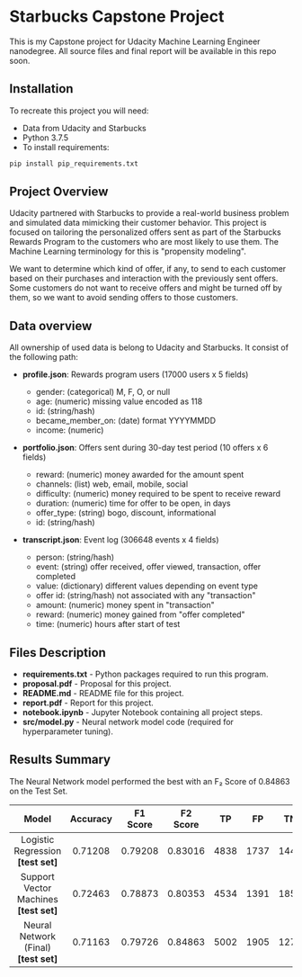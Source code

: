 # Starbucks Capstone Project

This is my Capstone project for Udacity Machine Learning Engineer nanodegree. All source files and final report will be available in this repo soon.

## Installation

To recreate this project you will need:

- Data from Udacity and Starbucks
- Python 3.7.5
- To install requirements:

```bash
pip install pip_requirements.txt
```


## Project Overview

Udacity partnered with Starbucks to provide a real-world business problem and simulated data mimicking their customer behavior.  This project is focused on tailoring the personalized offers sent as part of the Starbucks Rewards Program to the customers who are most likely to use them. The Machine Learning terminology for this is "propensity modeling".

We want to determine which kind of offer, if any, to send to each customer based on their purchases and interaction with the previously sent offers. Some customers do not want to receive offers and might be turned off by them, so we want to avoid sending offers to those customers.

## Data overview

All ownership of used data is belong to Udacity and Starbucks. It consist of the following path:

- **profile.json**: Rewards program users (17000 users x 5 fields)
  * gender: (categorical) M, F, O, or null
  * age: (numeric) missing value encoded as 118
  * id: (string/hash)
  * became_member_on: (date) format YYYYMMDD
  * income: (numeric)

- **portfolio.json**: Offers sent during 30-day test period (10 offers x 6 fields)
  * reward: (numeric) money awarded for the amount spent
  * channels: (list) web, email, mobile, social
  * difficulty: (numeric) money required to be spent to receive reward
  * duration: (numeric) time for offer to be open, in days
  * offer_type: (string) bogo, discount, informational
  * id: (string/hash)

- **transcript.json**: Event log (306648 events x 4 fields)
  * person: (string/hash)
  * event: (string) offer received, offer viewed, transaction, offer completed
  * value: (dictionary) different values depending on event type
  * offer id: (string/hash) not associated with any "transaction"
  * amount: (numeric) money spent in "transaction"
  * reward: (numeric) money gained from "offer completed"
  * time: (numeric) hours after start of test

## Files Description

- **requirements.txt** - Python packages required to run this program.
- **proposal.pdf** - Proposal for this project.
- **README.md** - README file for this project.
- **report.pdf** - Report for this project.
- **notebook.ipynb** - Jupyter Notebook containing all project steps.
- **src/model.py** - Neural network model code (required for hyperparameter tuning).

## Results Summary

The Neural Network model performed the best with an F₂ Score of 0.84863 on the Test Set.

|                  Model                   | Accuracy | F1 Score | F2 Score |  TP   |  FP   |  TN   |  FN   |
| :--------------------------------------: | :------: | :------: | :------: | :---: | :---: | :---: | :---: |
|   Logistic Regression __\[test set\]__   | 0.71208  | 0.79208  | 0.83016  | 4838  | 1737  | 1444  |  803  |
| Support Vector Machines __\[test set\]__ | 0.72463  | 0.78873  | 0.80353  | 4534  | 1391  | 1858  | 1038  |
| Neural Network (Final) __\[test set\]__  | 0.71163  | 0.79726  | 0.84863  | 5002  | 1905  | 1276  |  639  |
